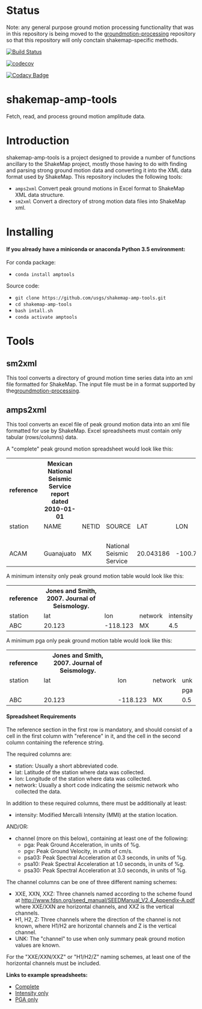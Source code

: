 
Status
=======

Note: any general purpose ground motion processing functionality that was
in this repository is being moved to the
[groundmotion-processing](https://github.com/usgs/groundmotion-processing)
repository so that this repository will only conctain shakemap-specific
methods.


[![Build Status](https://travis-ci.org/usgs/shakemap-amp-tools.svg?branch=master)](https://travis-ci.org/usgs/shakemap-amp-tools)

[![codecov](https://codecov.io/gh/usgs/shakemap-amp-tools/branch/master/graph/badge.svg)](https://codecov.io/gh/usgs/shakemap-amp-tools)

[![Codacy Badge](https://api.codacy.com/project/badge/Grade/582cbceabb814eca9f708e37d6af9479)](https://www.codacy.com/app/mhearne-usgs/shakemap-amp-tools?utm_source=github.com&amp;utm_medium=referral&amp;utm_content=usgs/shakemap-amp-tools&amp;utm_campaign=Badge_Grade)


shakemap-amp-tools
==================

Fetch, read, and process ground motion amplitude data.

# Introduction

shakemap-amp-tools is a project designed to provide a number of functions
ancillary to the ShakeMap project, mostly those having to do with finding
and parsing strong ground motion data and converting it into the XML data
format used by ShakeMap.  This repository includes the following tools:

 * `amps2xml` Convert peak ground motions in Excel format to ShakeMap XML
   data structure.
 * `sm2xml` Convert a directory of strong motion data files into ShakeMap xml.

# Installing

#### If you already have a miniconda or anaconda Python 3.5 environment:

For conda package:
- `conda install amptools`

Source code:
- `git clone https://github.com/usgs/shakemap-amp-tools.git`
- `cd shakemap-amp-tools`
- `bash intall.sh`
- `conda activate amptools`


# Tools

## sm2xml

This tool converts a directory of ground motion time series data into an xml
file formatted for ShakeMap. The input file must be in a format supported by
the[groundmotion-processing](https://github.com/usgs/groundmotion-processing).


## amps2xml

This tool converts an excel file of peak ground motion data into an xml file
formatted for use by ShakeMap. Excel spreadsheets must contain only tabular
(rows/columns) data.

A "complete" peak ground motion spreadsheet would look like this:

<table>
  <tr>
    <th>reference</th>
    <th>Mexican National Seismic Service report dated 2010-01-01</th>
    <th></th>
    <th></th>
    <th></th>
    <th></th>
    <th></th>
    <th></th>
    <th></th>
    <th></th>
    <th></th>
    <th></th>
    <th></th>
    <th></th>
    <th></th>
    <th></th>
    <th></th>
    <th></th>
    <th></th>
    <th></th>
    <th></th>
    <th></th>
    <th></th>
    <th></th>
  </tr>
  <tr>
    <td>station</td>
    <td>NAME</td>
    <td>NETID</td>
    <td>SOURCE</td>
    <td>LAT</td>
    <td>LON</td>
    <td>ELEV</td>
    <td>DISTANCE</td>
    <td>INTENSITY</td>
    <td colspan="5">H1</td>
    <td colspan="5">H2</td>
    <td colspan="5">Z</td>
  </tr>
  <tr>
    <td></td>
    <td></td>
    <td></td>
    <td></td>
    <td></td>
    <td></td>
    <td></td>
    <td></td>
    <td></td>
    <td>PGA</td>
    <td>PGV</td>
    <td>SA(0.3)</td>
    <td>SA(1.0)</td>
    <td>SA(3.0)</td>
    <td>PGA</td>
    <td>PGV</td>
    <td>SA(0.3)</td>
    <td>SA(1.0)</td>
    <td>SA(3.0)</td>
    <td>PGA</td>
    <td>PGV</td>
    <td>SA(0.3)</td>
    <td>SA(1.0)</td>
    <td>SA(3.0)</td>
  </tr>
  <tr>
    <td>ACAM</td>
    <td>Guanajuato</td>
    <td>MX</td>
    <td>National Seismic Service</td>
    <td>20.043186</td>
    <td>-100.716777</td>
    <td>5.1</td>
    <td>913.1</td>
    <td>0.72</td>
    <td>4.48</td>
    <td>1.31</td>
    <td>5.12</td>
    <td>7.74</td>
    <td>2.93</td>
    <td>4.928</td>
    <td>1.44</td>
    <td>5.632</td>
    <td>8.514</td>
    <td>3.223</td>
    <td>4.256</td>
    <td>1.24</td>
    <td>4.864</td>
    <td>7.353</td>
    <td>2.784</td>
  </tr>
</table>

A minimum intensity only peak ground motion table would look like this:

<table>
  <tr><th>reference</th><th>Jones and Smith, 2007. Journal of Seismology.</th></tr>
  <tr>
    <td>station</td>
    <td>lat</td>
    <td>lon</td>
    <td>network</td>
    <td>intensity</td>
  </tr>
  <tr>  
    <td>ABC</td>
    <td>20.123</td>
    <td>-118.123</td>
    <td>MX</td>
    <td>4.5</td>
  </tr>
</table>

A minimum pga only peak ground motion table would look like this:

<table>
  <tr><th>reference</th><th>Jones and Smith, 2007. Journal of Seismology.</th></tr>
  <tr>
    <td>station</td>
    <td>lat</td>
    <td>lon</td>
    <td>network</td>
    <td>unk</td>
  </tr>
  <tr>
    <td></td>
    <td></td>
    <td></td>
    <td></td>
    <td>pga</td>
  </tr>
  <tr>  
    <td>ABC</td>
    <td>20.123</td>
    <td>-118.123</td>
    <td>MX</td>
    <td>0.5</td>
  </tr>
</table>


#### Spreadsheet Requirements

The reference section in the first row is mandatory, and should consist of a
cell in the first column with "reference" in it, and the cell in the second
column containing the reference string.

The required columns are:
 - station: Usually a short abbreviated code.
 - lat: Latitude of the station where data was collected.
 - lon: Longitude of the station where data was collected.
 - network: Usually a short code indicating the seismic network who collected
   the data.

In addition to these required columns, there must be additionally at least:
 - intensity: Modified Mercalli Intensity (MMI) at the station location.

AND/OR:
 - channel (more on this below), containing at least one of the following:
     * pga: Peak Ground Acceleration, in units of %g.
     * pgv: Peak Ground Velocity, in units of cm/s.
     * psa03: Peak Spectral Acceleration at 0.3 seconds, in units of %g.
     * psa10: Peak Spectral Acceleration at 1.0 seconds, in units of %g.
     * psa30: Peak Spectral Acceleration at 3.0 seconds, in units of %g.

The channel columns can be one of three different naming schemes:
 - XXE, XXN, XXZ: Three channels named according to the scheme found at
   http://www.fdsn.org/seed_manual/SEEDManual_V2.4_Appendix-A.pdf
   where XXE/XXN are horizontal channels, and XXZ is the vertical
   channels.
 - H1, H2, Z: Three channels where the direction of the channel is not known,
   where H1/H2 are horizontal channels and Z is the vertical channel.
 - UNK: The "channel" to use when only summary peak ground motion values are
   known.

For the "XXE/XXN/XXZ" or "H1/H2/Z" naming schemes, at least one of the
horizontal channels must be included.

**Links to example spreadsheets:**
- [Complete](https://github.com/usgs/shakemap-amp-tools/blob/master/tests/data/complete_pgm.xlsx)
- [Intensity only](https://github.com/usgs/shakemap-amp-tools/blob/master/tests/data/minimum_mmi.xlsx)
- [PGA only](https://github.com/usgs/shakemap-amp-tools/blob/master/tests/data/minimum_pga.xlsx)

